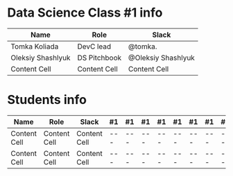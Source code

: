 # Data Science Class #1 info

Name              | Role         | Slack             |
------------------|--------------|-------------------|
Tomka Koliada     | DevC lead    |@tomka.            |
Oleksiy Shashlyuk | DS Pitchbook |@Oleksiy Shashlyuk |
Content Cell      | Content Cell |Content Cell       |

# Students info

Name            | Role         | Slack       |#1 |#1 |#1 |#1 |#1 |#1 |#1 |#1 |#1 |#1 |#1 |#1 |#1 |#1 |
----------------|--------------|-------------|---|---|---|---|---|---|---|---|---|---|---|---|---|---|
Content Cell    | Content Cell |Content Cell |---|---|---|---|---|---|---|---|---|---|---|---|---|---|
Content Cell    | Content Cell |Content Cell |---|---|---|---|---|---|---|---|---|---|---|---|---|---|
